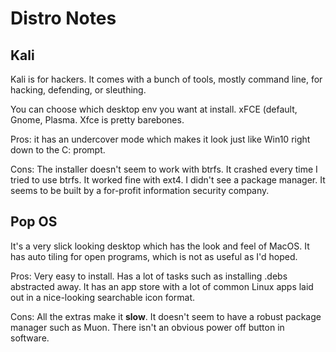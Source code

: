 # Distro Notes

## Kali
Kali is for hackers. It comes with a bunch of tools, mostly command line, for hacking, defending, or sleuthing.

You can choose which desktop env you want at install. xFCE (default, Gnome, Plasma. Xfce is pretty barebones.

Pros:
it has an undercover mode which makes it look just like Win10 right down to the C: prompt.

Cons:
The installer doesn't seem to work with btrfs. It crashed every time I tried to use btrfs. It worked fine with ext4. I didn't see a package manager. It seems to be built by a for-profit information security company.


## Pop OS

It's a very slick looking desktop which has the look and feel of MacOS. It has auto tiling for open programs, which is not as useful as I'd hoped.

Pros:
Very easy to install. Has a lot of tasks such as installing .debs abstracted away. It has an app store with a lot of common Linux apps laid out in a nice-looking searchable icon format.

Cons:
All the extras make it **slow**. It doesn't seem to have a robust package manager such as Muon. There isn't an obvious power off button in software.